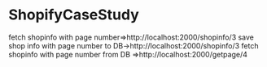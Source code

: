 # ShopifyCaseStudy

fetch shopinfo with page number=>http://localhost:2000/shopinfo/3
save shop info with page number to DB->http://localhost:2000/shopinfo/3
fetch shopinfo with page number from DB =>http://localhost:2000/getpage/4
